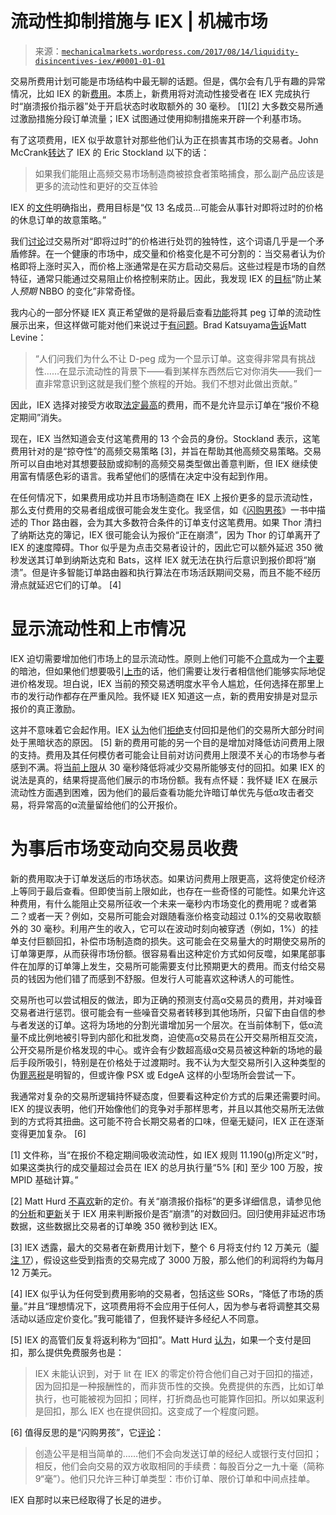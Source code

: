 <!--yml

分类：未分类

日期：2024-05-18 06:38:14

-->

# 流动性抑制措施与 IEX | 机械市场

> 来源：[`mechanicalmarkets.wordpress.com/2017/08/14/liquidity-disincentives-iex/#0001-01-01`](https://mechanicalmarkets.wordpress.com/2017/08/14/liquidity-disincentives-iex/#0001-01-01)

交易所费用计划可能是市场结构中最无聊的话题。但是，偶尔会有几乎有趣的异常情况，比如 IEX 的新[费用](https://www.iextrading.com/docs/rule-filings/SR-IEX-2017-27.pdf)。本质上，新费用将对流动性接受者在 IEX 完成执行时“崩溃报价指示器”处于开启状态时收取额外的 30 毫秒。 [1][2] 大多数交易所通过激励措施分段订单流量；IEX 试图通过使用抑制措施来开辟一个利基市场。

有了这项费用，IEX 似乎故意针对那些他们认为正在损害其市场的交易者。John McCrank[转达](https://www.reuters.com/article/us-usa-trading-iex-group-idUSKBN1AR2CH)了 IEX 的 Eric Stockland 以下的话：

> 如果我们能阻止高频交易市场制造商被掠食者策略捕食，那么副产品应该是更多的流动性和更好的交互体验

IEX 的[文件](https://www.iextrading.com/docs/rule-filings/SR-IEX-2017-27.pdf)明确指出，费用目标是“仅 13 名成员...可能会从事针对即将过时的价格的休息订单的故意策略。”

我们[讨论](https://mechanicalmarkets.wordpress.com/2015/08/11/iex-ideology-and-the-role-of-an-exchange/)过交易所对“即将过时”的价格进行处罚的独特性，这个词语几乎是一个矛盾修辞。在一个健康的市场中，成交量和价格变化是不可分割的：当交易者认为价格即将上涨时买入，而价格上涨通常是在买方启动交易后。这些过程是市场的自然特征，通常只能通过交易阻止价格控制来防止。因此，我发现 IEX 的[目标](https://www.iextrading.com/docs/The%20Evolution%20of%20the%20Crumbling%20Quote%20Signal.pdf)“防止某人*预期* NBBO 的变化”非常奇怪。

我内心的一部分怀疑 IEX 真正希望做的是将最后查看[功能](https://mechanicalmarkets.wordpress.com/2015/10/05/iex-peg-orders-last-look-for-equity-markets/)将其 peg 订单的流动性展示出来，但这样做可能对他们来说过于[有问题](https://mechanicalmarkets.wordpress.com/2016/10/24/chx-and-four-types-of-speed-bump/)。Brad Katsuyama[告诉](https://www.bloomberg.com/news/articles/2016-10-12/beyond-flash-boys-matt-levine-interviews-iex-s-brad-katsuyama)Matt Levine：

> “人们问我们为什么不让 D-peg 成为一个显示订单。这变得非常具有挑战性……在显示流动性的背景下——看到某样东西然后它对你消失——我们一直非常意识到这就是我们整个旅程的开始。我们不想对此做出贡献。”

因此，IEX 选择对接受方收取[法定最高](https://www.law.cornell.edu/cfr/text/17/242.610)的费用，而不是允许显示订单在“报价不稳定期间”消失。

现在，IEX 当然知道会支付这笔费用的 13 个会员的身份。Stockland 表示，这笔费用针对的是“掠夺性”的高频交易策略 [3]，并旨在帮助其他高频交易策略。交易所可以自由地对其想要鼓励或抑制的高频交易类型做出善意判断，但 IEX 继续使用富有情感色彩的语言。我希望他们的感情在决定中没有起到作用。

在任何情况下，如果费用成功并且市场制造商在 IEX 上报价更多的显示流动性，那么支付费用的交易者组成很可能会发生变化。我坚信，如《[闪购男孩](https://www.nytimes.com/2014/04/06/magazine/flash-boys-michael-lewis.html)》一书中描述的 Thor 路由器，会为其大多数符合条件的订单支付这笔费用。如果 Thor 清扫了纳斯达克的簿记，IEX 很可能会认为报价“正在崩溃”，因为 Thor 的订单离开了 IEX 的速度障碍。Thor 似乎是为点击交易者设计的，因此它可以额外延迟 350 微秒发送其订单到纳斯达克和 Bats，这样 IEX 就无法在执行后意识到报价即将“崩溃”。但是许多智能订单路由器和执行算法在市场活跃期间交易，而且不能不经历滑点就延迟它们的订单。 [4]

# 显示流动性和上市情况

IEX 迫切需要增加他们市场上的显示流动性。原则上他们可能不[介意](https://medium.com/boxes-and-lines/focusing-on-price-discovery-d99951ec4df4)成为一个[主要](https://twitter.com/sumohurd/status/892348644271075329)的暗池，但如果他们想要吸引[上市](https://www.ft.com/content/f9a7b332-7bbe-11e7-9108-edda0bcbc928)的话，他们需要让发行者相信他们能够实际地促进价格发现。坦白说，IEX 当前的预交易透明度水平令人尴尬，任何选择在那里上市的发行动作都存在严重风险。我怀疑 IEX 知道这一点，新的费用安排是对显示报价的真正激励。

这并不意味着它会起作用。IEX [认为](https://medium.com/boxes-and-lines/focusing-on-price-discovery-d99951ec4df4)他们[拒绝](https://www.ft.com/content/4c805dd6-449f-11e7-8519-9f94ee97d996)支付回扣是他们的交易所大部分时间处于黑暗状态的原因。 [5] 新的费用可能的另一个目的是增加对降低访问费用上限的支持。费用及其任何模仿者可能会让目前对访问费用上限漠不关心的市场参与者感到不满。将[当前上限](https://www.law.cornell.edu/cfr/text/17/242.610)从 30 毫秒降低将减少交易所能够支付的回扣。如果 IEX 的说法是真的，结果将提高他们展示的市场份额。我有点怀疑：我怀疑 IEX 在展示流动性方面遇到困难，因为他们的最后查看功能允许暗订单优先与低α攻击者交易，将异常高的α流量留给他们的公开报价。

# 为事后市场变动向交易员收费

新的费用取决于订单发送后的市场状态。如果访问费用上限更高，这将使定价经济上等同于最后查看。但即使当前上限如此，也存在一些奇怪的可能性。如果允许这种费用，有什么能阻止交易所征收一个未来一毫秒内市场变化的费用呢？或者第二？或者一天？例如，交易所可能会对跟随看涨价格变动超过 0.1%的交易收取额外的 30 毫秒。利用产生的收入，它可以在波动时刻向被穿透（例如，1%）的挂单支付巨额回扣，补偿市场制造商的损失。这可能会在交易量大的时期使交易所的订单簿更厚，从而获得市场份额。很容易看出这种定价方式如何反噬，如果尾部事件在加厚的订单簿上发生，交易所可能需要支付比预期更大的费用。而支付给交易员的钱因为他们错了而感到不舒服。但发行人可能喜欢这种诱人的可能性。

交易所也可以尝试相反的做法，即为正确的预测支付高α交易员的费用，并对噪音交易者进行惩罚。很可能会有一些噪音交易者转移到其他场所，只留下由自信的参与者发送的订单。这将为场地的分割光谱增加另一个层次。在当前体制下，低α流量不成比例地被引导到内部化和批发商，迫使高α交易员在公开交易所相互交流，公开交易所是价格发现的中心。或许会有少数超高级α交易员被这种新的场地的最后手段所吸引，特别是在价格处于过渡期时。我不认为大型交易所引入这种类型的伪[罪恶税](https://en.wikipedia.org/wiki/Sin_tax)是明智的，但或许像 PSX 或 EdgeA 这样的小型场所会尝试一下。

我通常对复杂的交易所逻辑持怀疑态度，但要看这种定价方式的后果还需要时间。IEX 的提议表明，他们开始像他们的竞争对手那样思考，并且以其他交易所无法做到的方式将其扭曲。这可能不符合长期交易者的口味，但毫无疑问，IEX 正在逐渐变得更加复杂。 [6]

[1] 文件称，当“在报价不稳定期间吸收流动性，如 IEX 规则 11.190(g)所定义”时，如果这类执行的成交量超过会员在 IEX 的总月执行量“5% [和] 至少 100 万股，按 MPID 基础计算。”

[2] Matt Hurd [不喜欢](https://meanderful.blogspot.com.au/2017/08/iex-fee-regression.html)新的定价。有关“崩溃报价指标”的更多详细信息，请参见他的[分析](https://meanderful.blogspot.com.au/2016/07/iex-discretionary-peg-dpeg-calculation.html)和[更新](https://meanderful.blogspot.com.au/2016/12/iex-innovation-killing-innovation.html)关于 IEX 用来判断报价是否“崩溃”的对数回归。回归使用非延迟市场数据，这些数据比交易者的订单晚 350 微秒到达 IEX。

[3] IEX 透露，最大的交易者在新费用计划下，整个 6 月将支付约 12 万美元（[脚注 17](https://www.iextrading.com/docs/rule-filings/SR-IEX-2017-27.pdf)），假设这些受到指责的交易完成了 3000 万股，那么他们的利润将约为每月 12 万美元。

[4] IEX 似乎认为任何受到费用影响的交易者，包括这些 SORs，“降低了市场的质量。”并且“理想情况下，这项费用将不会应用于任何人，因为参与者将调整其交易活动以适应定价变化。”我可能错了，但我怀疑许多经纪人不同意。

[5] IEX 的高管们反复将返利称为“回扣”。Matt Hurd [认为](https://meanderful.blogspot.com.au/2017/06/rebate-trafficking.html)，如果一个支付是回扣，那么提供免费服务也是：

> IEX 未能认识到，对于 lit 在 IEX 的零定价符合他们自己对于回扣的描述，因为回扣是一种报酬性的，而非货币性的交换。免费提供的东西，比如订单执行，也可能被视为回扣；同样，打折商品也可能算作回扣。所以如果返利是回扣，那么 IEX 也在提供回扣。这变成了一个程度问题。

[6] 值得反思的是“闪购男孩”，它[评论](https://books.google.com/books?redir_esc=y&id=UcIkAwAAQBAJ&dq=editions%3A36ZaAiOcQqEC&q=%22just+three+order+types%22)：

> 创造公平是相当简单的……他们不会向发送订单的经纪人或银行支付回扣；相反，他们会向交易的双方收取相同的手续费：每股百分之一九十毫（简称 9“毫”）。他们只允许三种订单类型：市价订单、限价订单和中间点挂单。

IEX 自那时以来已经取得了长足的进步。
